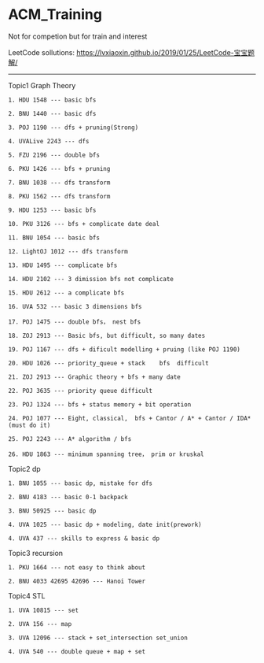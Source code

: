 # ACM_Training

Not for competion but for train and interest

LeetCode sollutions: https://lvxiaoxin.github.io/2019/01/25/LeetCode-宝宝题解/

<hr />

Topic1 Graph Theory

    1. HDU 1548 --- basic bfs

    2. BNU 1440 --- basic dfs

    3. POJ 1190 --- dfs + pruning(Strong)

    4. UVALive 2243 --- dfs

    5. FZU 2196 --- double bfs

    6. PKU 1426 --- bfs + pruning

    7. BNU 1038 --- dfs transform

    8. PKU 1562 --- dfs transform

    9. HDU 1253 --- basic bfs

    10. PKU 3126 --- bfs + complicate date deal 

    11. BNU 1054 --- basic bfs

    12. LightOJ 1012 --- dfs transform

    13. HDU 1495 --- complicate bfs

    14. HDU 2102 --- 3 dimission bfs not complicate
   
    15. HDU 2612 --- a complicate bfs

    16. UVA 532 --- basic 3 dimensions bfs

    17. POJ 1475 --- double bfs， nest bfs

    18. ZOJ 2913 --- Basic bfs, but difficult, so many dates

    19. POJ 1167 --- dfs + dificult modelling + pruing (like POJ 1190)

    20. HDU 1026 --- priority_queue + stack    bfs  difficult

    21. ZOJ 2913 --- Graphic theory + bfs + many date

    22. POJ 3635 --- priority queue difficult 

    23. POJ 1324 --- bfs + status memory + bit operation

    24. POJ 1077 --- Eight, classical,  bfs + Cantor / A* + Cantor / IDA* (must do it)

    25. POJ 2243 --- A* algorithm / bfs

    26. HDU 1863 --- minimum spanning tree， prim or kruskal

Topic2 dp

    1. BNU 1055 --- basic dp, mistake for dfs

    2. BNU 4183 --- basic 0-1 backpack

    3. BNU 50925 --- basic dp

    4. UVA 1025 --- basic dp + modeling, date init(prework)

    4. UVA 437 --- skills to express & basic dp



Topic3 recursion

    1. PKU 1664 --- not easy to think about

    2. BNU 4033 42695 42696 --- Hanoi Tower


Topic4 STL

    1. UVA 10815 --- set

    2. UVA 156 --- map

    3. UVA 12096 --- stack + set_intersection set_union 

    4. UVA 540 --- double queue + map + set 
